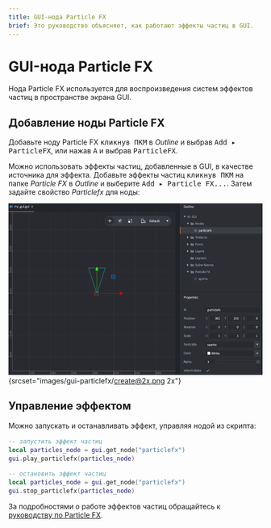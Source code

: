 ```yaml
---
title: GUI-нода Particle FX
brief: Это руководство объясняет, как работают эффекты частиц в GUI.
---
```


# GUI-нода Particle FX

Нода Particle FX используется для воспроизведения систем эффектов частиц в пространстве экрана GUI.

## Добавление ноды Particle FX

Добавьте ноду Particle FX <kbd>кликнув ПКМ</kbd> в *Outline* и выбрав <kbd>Add ▸ ParticleFX</kbd>, или нажав <kbd>A</kbd> и выбрав <kbd>ParticleFX</kbd>.

Можно использовать эффекты частиц, добавленные в GUI, в качестве источника для эффекта. Добавьте эффекты частиц <kbd>кликнув ПКМ</kbd> на папке *Particle FX* в *Outline* и выберите <kbd>Add ▸ Particle FX...</kbd>. Затем задайте свойство *Particlefx* для ноды:

![Particle fx](images/gui-particlefx/create.png){srcset="images/gui-particlefx/create@2x.png 2x"}

## Управление эффектом

Можно запускать и останавливать эффект, управляя нодой из скрипта:

```lua
-- запустить эффект частиц
local particles_node = gui.get_node("particlefx")
gui.play_particlefx(particles_node)
```

```lua
-- остановить эффект частиц
local particles_node = gui.get_node("particlefx")
gui.stop_particlefx(particles_node)
```

За подробностями о работе эффектов частиц обращайтесь к [руководству по Particle FX](/manuals/particlefx).
